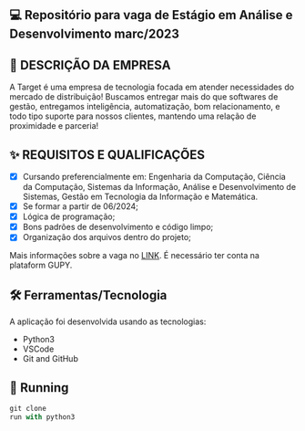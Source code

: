 
## 💻 Repositório para vaga de Estágio em Análise e Desenvolvimento marc/2023 


## **🔖 DESCRIÇÃO DA EMPRESA**

A Target é uma empresa de tecnologia focada em atender necessidades do mercado de distribuição! Buscamos entregar mais do que softwares de gestão, entregamos inteligência, automatização, bom relacionamento, e todo tipo suporte para nossos clientes, mantendo uma relação de proximidade e parceria!


## **✨ REQUISITOS E QUALIFICAÇÕES**

- [x] Cursando preferencialmente em: Engenharia da Computação, Ciência da Computação, Sistemas da Informação, Análise e Desenvolvimento de Sistemas, Gestão em Tecnologia da Informação e Matemática. 
- [x] Se formar a partir de 06/2024; 
- [x] Lógica de programação;
- [x] Bons padrões de desenvolvimento e código limpo;
- [x] Organização dos arquivos dentro do projeto;

Mais informações sobre a vaga no [LINK](<https://targetsistemas.gupy.io/job/eyJqb2JJZCI6NDIzMjQ3MSwic291cmNlIjoiaW5kZWVkIn0=?jobBoardSource=indeed>). É necessário ter conta na plataform GUPY.

## **🛠️ Ferramentas/Tecnologia**

A aplicação foi desenvolvida usando as tecnologias:

- Python3
- VSCode
- Git and GitHub 

## 🔧 **Running**

```js
git clone
run with python3
```


